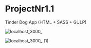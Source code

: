 # ProjectNr1.1
Tinder Dog App (HTML + SASS + GULP) 

![localhost_3000_](https://user-images.githubusercontent.com/61510461/225606815-33c0fa0f-3999-4e54-8d05-2d8647baef5f.png)

![localhost_3000_ (1)](https://user-images.githubusercontent.com/61510461/225606833-7a1d1996-d44d-41e9-a6f6-a0156a6a640e.png)
